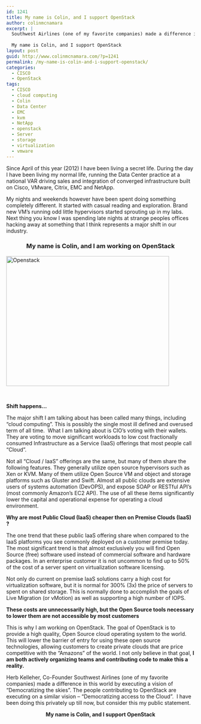 ```yaml
---
id: 1241
title: My name is Colin, and I support OpenStack
author: colinmcnamara
excerpt: |
  Southwest Airlines (one of my favorite companies) made a difference in this world by executing on it's mission of "Democratizing the skies". The people contributing to OpenStack are executing on a similar mission - "Democratizing access to the Cloud".  I have been doing this privately up till now, but consider this my public statement. 
  
  My name is Colin, and I support OpenStack
layout: post
guid: http://www.colinmcnamara.com/?p=1241
permalink: /my-name-is-colin-and-i-support-openstack/
categories:
  - CISCO
  - OpenStack
tags:
  - CISCO
  - cloud computing
  - Colin
  - Data Center
  - EMC
  - kvm
  - NetApp
  - openstack
  - Server
  - storage
  - virtualization
  - vmware
---
```

Since April of this year (2012) I have been living a secret life. During the day I have been living my normal life, running the Data Center practice at a national VAR driving sales and integration of converged infrastructure built on Cisco, VMware, Citrix, EMC and NetApp.

My nights and weekends however have been spent doing something completely different. It started with casual reading and exploration. Brand new VM&#8217;s running odd little hypervisors started sprouting up in my labs. Next thing you know I was spending late nights at strange peoples offices hacking away at something that I think represents a major shift in our industry.

<h3 style="text-align: center;">
  <strong>My name is Colin, and I am working on OpenStack</strong>
</h3>

<img style="border: 0px none;" title="openstack.png" src="http://www.colinmcnamara.com/wp-content/uploads/2012/08/openstack.png" alt="Openstack" width="435" height="347" border="0" />

&nbsp;

**Shift happens&#8230;**

The major shift I am talking about has been called many things, including &#8220;cloud computing&#8221;. This is possibly the single most ill defined and overused term of all time.  What I am talking about is CIO&#8217;s voting with their wallets. They are voting to move significant workloads to low cost fractionally consumed Infrastructure as a Service (IaaS) offerings that most people call &#8220;Cloud&#8221;.

Not all &#8220;Cloud / IaaS&#8221; offerings are the same, but many of them share the following features. They generally utilize open source hypervisors such as Xen or KVM. Many of them utilize Open Source VM and object and storage platforms such as Gluster and Swift. Almost all public clouds are extensive users of systems automation (DevOPS), and expose SOAP or RESTful API&#8217;s (most commonly Amazon&#8217;s EC2 API). The use of all these items significantly lower the capital and operational expense for operating a cloud environment.

**Why are most Public Cloud (IaaS) cheaper then on Premise Clouds (IaaS) ?**

The one trend that these public IaaS offering share when compared to the IaaS platforms you see commonly deployed on a customer premise today. The most significant trend is that almost exclusively you will find Open Source (free) software used instead of commercial software and hardware packages. In an enterprise customer it is not uncommon to find up to 50% of the cost of a server spent on virtualization software licensing.

Not only do current on premise IaaS solutions carry a high cost for virtualization software, but it is normal for 300% (3x) the price of servers to spent on shared storage. This is normally done to accomplish the goals of Live Migration (or vMotion) as well as supporting a high number of IOPS.

**These costs are unnecessarily high, but the Open Source tools necessary to lower them are not accessible by most customers**

This is why I am working on OpenStack. The goal of OpenStack is to provide a high quality, Open Source cloud operating system to the world. This will lower the barrier of entry for using these open source technologies, allowing customers to create private clouds that are price competitive with the &#8220;Amazons&#8221; of the world. I not only believe in that goal, **I am both actively organizing teams and contributing code to make this a reality.**

Herb Kelleher, Co-Founder Southwest Airlines (one of my favorite companies) made a difference in this world by executing a vision of &#8220;Democratizing the skies&#8221;. The people contributing to OpenStack are executing on a similar vision &#8211; &#8220;Democratizing access to the Cloud&#8221;.  I have been doing this privately up till now, but consider this my public statement.

<p style="text-align: center;">
  <strong>My name is Colin, and I support OpenStack</strong>
</p>

&nbsp;

&nbsp;

&nbsp;

&nbsp;